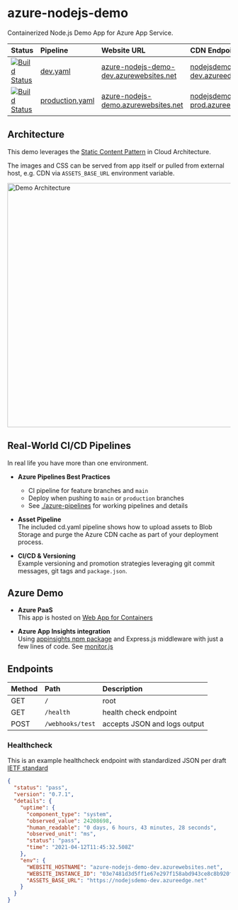 # azure-nodejs-demo

Containerized Node.js Demo App for Azure App Service. 

| Status | Pipeline | Website URL | CDN Endpoint |
|:--|:--|:--|:--|
| [![Build Status](https://dev.azure.com/julie-msft/public-demos/_apis/build/status/azure-nodejs-demo%20(dev)?branchName=main)](https://dev.azure.com/julie-msft/public-demos/_build/latest?definitionId=36&branchName=main) | [dev.yaml](./azure-pipelines/dev.yaml) | [azure-nodejs-demo-dev.azurewebsites.net](https://azure-nodejs-demo-dev.azurewebsites.net/) | [nodejsdemo-dev.azureedge.net](https://nodejsdemo-dev.azureedge.net/css/styles.css) |
| [![Build Status](https://dev.azure.com/julie-msft/public-demos/_apis/build/status/azure-nodejs-demo%20(production)?branchName=refactor%2Fmore-ci)](https://dev.azure.com/julie-msft/public-demos/_build/latest?definitionId=37&branchName=refactor%2Fmore-ci) | [production.yaml](./azure-pipelines/production.yaml) | [azure-nodejs-demo.azurewebsites.net](https://azure-nodejs-demo.azurewebsites.net/) | [nodejsdemo-prod.azureedge.net](https://nodejsdemo-prod.azureedge.net/css/styles.css) |


## Architecture 

This demo leverages the [Static Content Pattern](https://docs.microsoft.com/en-us/azure/architecture/patterns/static-content-hosting) in Cloud Architecture.

The images and CSS can be served from app itself or pulled from external host, e.g. CDN via `ASSETS_BASE_URL` environment variable.

<img src="./azure-architecture.svg" alt="Demo Architecture" width="550">

## Real-World CI/CD Pipelines 

In real life you have more than one environment.

- **Azure Pipelines Best Practices** 
  - CI pipeline for feature branches and `main`
  - Deploy when pushing to `main` or `production` branches
  - See [./azure-pipelines](./azure-pipelines) for working pipelines and details

- **Asset Pipeline**  
  The included cd.yaml pipeline shows how to upload assets to Blob Storage and purge the Azure CDN cache as part of your deployment process.

- **CI/CD & Versioning**  
  Example versioning and promotion strategies leveraging git commit messages, git tags and `package.json`.

## Azure Demo

- **Azure PaaS**  
  This app is hosted on [Web App for Containers](https://azure.microsoft.com/en-us/services/app-service/containers/)

- **Azure App Insights integration**  
  Using [appinsights npm package](https://www.npmjs.com/package/applicationinsights) and Express.js middleware with just a few lines of code. See [monitor.js](./app/middleware/monitor.js)


## Endpoints

| Method | Path | Description |
|:--|:--|:--|
| GET | `/` | root |
| GET | `/health` | health check endpoint |
| POST | `/webhooks/test` | accepts JSON and logs output |

### Healthcheck

This is an example healthcheck endpoint with standardized JSON per draft [IETF standard](https://tools.ietf.org/html/draft-inadarei-api-health-check-04)

```json
{
  "status": "pass",
  "version": "0.7.1",
  "details": {
    "uptime": {
      "component_type": "system",
      "observed_value": 24208698,
      "human_readable": "0 days, 6 hours, 43 minutes, 28 seconds",
      "observed_unit": "ms",
      "status": "pass",
      "time": "2021-04-12T11:45:32.508Z"
    },
    "env": {
      "WEBSITE_HOSTNAME": "azure-nodejs-demo-dev.azurewebsites.net",
      "WEBSITE_INSTANCE_ID": "03e7481d3d5ff1e67e297f158abd943ce8c8b920fa55dc7bf0565e86886404a8",
      "ASSETS_BASE_URL": "https://nodejsdemo-dev.azureedge.net"
    }
  }
}
```
